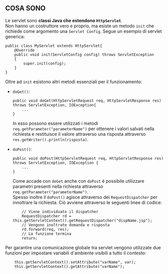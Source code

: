 COSA SONO
---------
Le servlet sono **classi Java che estendono `HttpServlet`**.  
Non hanno un costruttore vero e proprio, ma esiste un metodo `init` che richiede come argomento una `Servlet Config`. Segue un esempio di servlet generica:
```
public class MyServlet extends HttpServlet{
    @Override
	public void init(ServletConfig config) throws ServletException 
	{ 
		super.init(config);
	}
}
```  
Oltre ad `init` esistono altri metodi essenziali per il funzionamento:  
- `doGet()`:
    ```
    public void doGet(HttpServletRequest req, HttpServletResponse res) throws ServletException, IOException{
        ...
    }
    ```
    In esso possono essere utilizzati i metodi `req.getParameter("parameterName")` per ottenere i valori salvati nella richiesta e restituisce il valore attraverso una risposta attraverso `res.getWriter().println(risposta)`.
    
- `doPost()`:
    ```
	public void doPost(HttpServletRequest req, HttpServletResponse res) throws ServletException, IOException {
        ...
    }
    ```  
    Come accade con `doGet` anche con `doPost` è possibile utilizzare parametri presenti nella richiesta attraverso `req.getParameter("parameterName")`.  
    Spesso inoltre il `doPost()` agisce attraverso dei `RequestDispatcher` per innoltrare la richiesta. Ciò avviene attraverso le seguenti linee di codice:
    ```
        // Viene individuato il dispatcher
        RequestDispatcher rd = this.getServletContext().getRequestDispatcher("dispName.jsp");
		// Vengono inoltrate domanda e risposta
        rd.forward(req, res);
        // La funzione termina
		return;
    ```  
Per garantire una comunicazione globale tra servlet vengono utilizzate due funzioni per impostare variabili d'ambiente visibili a tutto il contesto:
```
    this.getServletContext().setAttribute("varName", var);
    this.getServletContext().getAttribute("varName");
```
